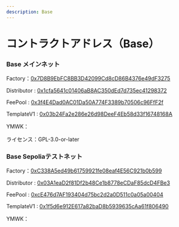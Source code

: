 ```yaml
---
description: Base
---
```


# コントラクトアドレス（Base）

### Base メインネット <a href="#meinnetto" id="meinnetto"></a>

Factory：[0x7D8B9EbFC8BB3D42099Cd8cD86B4376e49dF3275](https://basescan.org/address/0x7d8b9ebfc8bb3d42099cd8cd86b4376e49df3275)

Distributor : [0x1cfa5641c01406aB8AC350dEd7d735ec41298372](https://basescan.org/address/0x1cfa5641c01406ab8ac350ded7d735ec41298372)

FeePool : [0x3f4E4Dad0AC01Da50A774F3389b70506c96FfF2f](https://basescan.org/address/0x3f4e4dad0ac01da50a774f3389b70506c96fff2f)

TemplateV1 : [0x03b24Fa2e286e26d98DeeF4Eb58d33f16748168A](https://basescan.org/address/0x3f4e4dad0ac01da50a774f3389b70506c96fff2f)

​YMWK：

ライセンス：GPL-3.0-or-later

### Base Sepoliaテストネット <a href="#goerlitesutonetto" id="goerlitesutonetto"></a>

Factory：[0xC338A5ed49b61759921fe08eaf4E56C921b0b599](https://sepolia.basescan.org/address/0xc338a5ed49b61759921fe08eaf4e56c921b0b599)

Distributor : [0x03A1eaD2f81Df2b48Ce1b8778eCDaF85dcD4FBe3](https://sepolia.basescan.org/address/0x03a1ead2f81df2b48ce1b8778ecdaf85dcd4fbe3)

FeePool : [0xcE476d7AF193404d75bc2d2a0D511c0a05a00404](https://sepolia.basescan.org/address/0x03a1ead2f81df2b48ce1b8778ecdaf85dcd4fbe3)

TemplateV1 : [0x1f5d6e912E617a82baD8b5939635cAa61f806490](https://sepolia.basescan.org/address/0x03a1ead2f81df2b48ce1b8778ecdaf85dcd4fbe3)

​YMWK：
